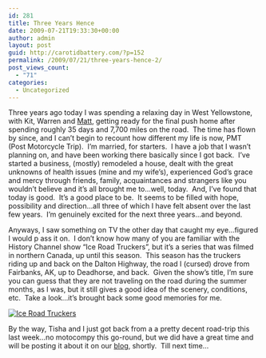 ```yaml
---
id: 281
title: Three Years Hence
date: 2009-07-21T19:33:30+00:00
author: admin
layout: post
guid: http://carotidbattery.com/?p=152
permalink: /2009/07/21/three-years-hence-2/
post_views_count:
  - "71"
categories:
  - Uncategorized
---
```

 <p>Three years ago today I was spending a relaxing day in West Yellowstone, with Kit, Warren and <a href="http://www.mwmuller.com/">Matt</a>, getting ready for the final push home after spending roughly 35 days and 7,700 miles on the road.  The time has flown by since, and I can’t begin to recount how different my life is now, PMT (Post Motorcycle Trip).  I’m married, for starters.  I have a job that I wasn’t planning on, and have been working there basically since I got back.  I’ve started a business, (mostly) remodeled a house, dealt with the great unknowns of health issues (mine and my wife’s), experienced God’s grace and mercy through friends, family, acquaintances and strangers like you wouldn’t believe and it’s all brought me to…well, today.  And, I’ve found that today is good.  It’s a good place to be.  It seems to be filled with hope, possibility and direction…all three of which I have felt absent over the last few years.  I’m genuinely excited for the next three years…and beyond.</p> <p>Anyways, I saw something on TV the other day that caught my eye…figured I would p ass it on.  I don’t know how many of you are familiar with the History Channel show “Ice Road Truckers”, but it’s a series that was filmed in northern Canada, up until this season.  This season has the truckers riding up and back on the Dalton Highway, the road I (cursed) drove from Fairbanks, AK, up to Deadhorse, and back.  Given the show’s title, I’m sure you can guess that they are not traveling on the road during the summer months, as I was, but it still gives a good idea of the scenery, conditions, etc.  Take a look…it’s brought back some good memories for me. </p> <a href="http://www.history.com/content/iceroadtruckers-season-three/about-the-series"><img style="DISPLAY: block; FLOAT: none; MARGIN-LEFT: auto; MARGIN-RIGHT: auto" alt="Ice Road Truckers" src="http://www.history.com/minisites/iceroadtruckers-season-three/images/irt-season3-map.jpg" /></a> <p>By the way, Tisha and I just got back from a a pretty decent road-trip this last week…no motocompy this go-round, but we did have a great time and will be posting it about it on our <a href="http://sugarbearandmonkey.com">blog</a>, shortly.  Till next time…</p>
